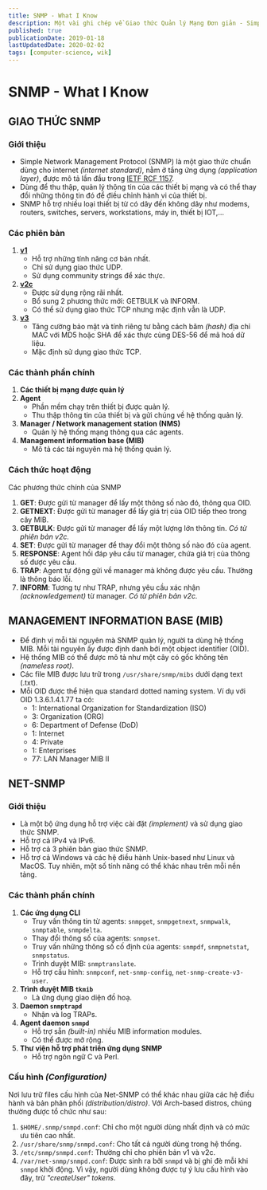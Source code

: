 ```yaml
---
title: SNMP - What I Know
description: Một vài ghi chép về Giao thức Quản lý Mạng Đơn giản - Simple Network Management Protocol (SNMP), cho một dự án cá nhân ngắn hạn về quản lý tài nguyên hệ thống mạng.
published: true
publicationDate: 2019-01-18
lastUpdatedDate: 2020-02-02
tags: [computer-science, wik]
---
```


# SNMP - What I Know

## GIAO THỨC SNMP

### Giới thiệu

- Simple Network Management Protocol (SNMP) là một giao thức chuẩn dùng cho internet _(internet standard)_, nằm ở tầng ứng dụng _(application layer)_, được mô tả lần đầu trong [IETF RCF 1157](https://www.ietf.org/rfc/rfc1157).
- Dùng để thu thập, quản lý thông tin của các thiết bị mạng và có thể thay đổi những thông tin đó để điều chỉnh hành vi của thiết bị.
- SNMP hỗ trợ nhiều loại thiết bị từ có dây đến không dây như modems, routers, switches, servers, workstations, máy in, thiết bị IOT,...

### Các phiên bản

1. [**v1**](https://www.ietf.org/rfc/rfc1157)
   - Hỗ trợ những tính năng cơ bản nhất.
   - Chỉ sử dụng giao thức UDP.
   - Sử dụng community strings để xác thực.
2. [**v2c**](https://www.ietf.org/rfc/rfc1901)
   - Được sử dụng rộng rãi nhất.
   - Bổ sung 2 phương thức mới: GETBULK và INFORM.
   - Có thể sử dụng giao thức TCP nhưng mặc định vẫn là UDP.
3. [**v3**](https://www.ietf.org/rfc/rfc2571)
   - Tăng cường bảo mật và tính riêng tư bằng cách băm _(hash)_ địa chỉ MAC với MD5 hoặc SHA để xác thực cùng DES-56 để mã hoá dữ liệu.
   - Mặc định sử dụng giao thức TCP.

### Các thành phần chính

1. **Các thiết bị mạng được quản lý**
2. **Agent**
   - Phần mềm chạy trên thiết bị được quản lý.
   - Thu thập thông tin của thiết bị và gửi chúng về hệ thống quản lý.
3. **Manager / Network management station (NMS)**
   - Quản lý hệ thống mạng thông qua các agents.
4. **Management information base (MIB)**
   - Mô tả các tài nguyên mà hệ thống quản lý.

### Cách thức hoạt động

Các phương thức chính của SNMP

1. **GET**: Được gửi từ manager để lấy một thông số nào đó, thông qua OID.
2. **GETNEXT**: Được gửi từ manager để lấy giá trị của OID tiếp theo trong cây MIB.
3. **GETBULK**: Được gửi từ manager để lấy một lượng lớn thông tin. _Có từ phiên bản v2c._
4. **SET**: Được gửi từ manager để thay đổi một thông số nào đó của agent.
5. **RESPONSE**: Agent hồi đáp yêu cầu từ manager, chứa giá trị của thông số được yêu cầu.
6. **TRAP**: Agent tự động gửi về manager mà không được yêu cầu. Thường là thông báo lỗi.
7. **INFORM**: Tương tự như TRAP, nhưng yêu cầu xác nhận _(acknowledgement)_ từ manager. _Có từ phiên bản v2c._

## MANAGEMENT INFORMATION BASE (MIB)

- Để định vị mỗi tài nguyên mà SNMP quản lý, người ta dùng hệ thống MIB. Mỗi tài nguyên ấy được định danh bởi một object identifier (OID).
- Hệ thống MIB có thể được mô tả như một cây có gốc không tên _(nameless root)_.
- Các file MIB được lưu trữ trong `/usr/share/snmp/mibs` dưới dạng text (.txt).
- Mỗi OID được thể hiện qua standard dotted naming system. Ví dụ với OID 1.3.6.1.4.1.77 ta có:
  - 1: International Organization for Standardization (ISO)
  - 3: Organization (ORG)
  - 6: Department of Defense (DoD)
  - 1: Internet
  - 4: Private
  - 1: Enterprises
  - 77: LAN Manager MIB II

## NET-SNMP

### Giới thiệu

- Là một bộ ứng dụng hỗ trợ việc cài đặt _(implement)_ và sử dụng giao thức SNMP.
- Hỗ trợ cả IPv4 và IPv6.
- Hỗ trợ cả 3 phiên bản giao thức SNMP.
- Hỗ trợ cả Windows và các hệ điều hành Unix-based như Linux và MacOS. Tuy nhiên, một số tính năng có thể khác nhau trên mỗi nền tảng.

### Các thành phần chính

1. **Các ứng dụng CLI**
   - Truy vấn thông tin từ agents: `snmpget`, `snmpgetnext`, `snmpwalk`, `snmptable`, `snmpdelta`.
   - Thay đổi thông số của agents: `snmpset`.
   - Truy vấn những thông số cố định của agents: `snmpdf`, `snmpnetstat`, `snmpstatus`.
   - Trình duyệt MIB: `snmptranslate`.
   - Hỗ trợ cấu hình: `snmpconf`, `net-snmp-config`, `net-snmp-create-v3-user`.
2. **Trình duyệt MIB `tkmib`**
   - Là ứng dụng giao diện đồ hoạ.
3. **Daemon `snmptrapd`**
   - Nhận và log TRAPs.
4. **Agent daemon `snmpd`**
   - Hỗ trợ sẵn _(built-in)_ nhiều MIB information modules.
   - Có thể được mở rộng.
5. **Thư viện hỗ trợ phát triển ứng dụng SNMP**
   - Hỗ trợ ngôn ngữ C và Perl.

### Cấu hình _(Configuration)_

Nơi lưu trữ files cấu hình của Net-SNMP có thể khác nhau giữa các hệ điều hành và bản phân phối _(distribution/distro)_. Với Arch-based distros, chúng thường được tổ chức như sau:

1. `$HOME/.snmp/snmpd.conf`: Chỉ cho một người dùng nhất định và có mức ưu tiên cao nhất.
2. `/usr/share/snmp/snmpd.conf`: Cho tất cả người dùng trong hệ thống.
3. `/etc/snmp/snmpd.conf`: Thường chỉ cho phiên bản v1 và v2c.
4. `/var/net-snmp/snmpd.conf`: Được sinh ra bởi `snmpd` và bị ghi đè mỗi khi `snmpd` khởi động. Vì vậy, người dùng không được tự ý lưu cấu hình vào đây, trừ _"createUser" tokens_.
